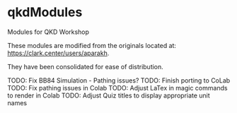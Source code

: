 # qkdModules
Modules for QKD Workshop

These modules are modified from the originals located at: https://clark.center/users/aparakh.

They have been consolidated for ease of distribution.

TODO: Fix BB84 Simulation
    - Pathing issues?
TODO: Finish porting to CoLab
TODO: Fix pathing issues in Colab
TODO: Adjust LaTex in magic commands to render in Colab
TODO: Adjust Quiz titles to display appropriate unit names